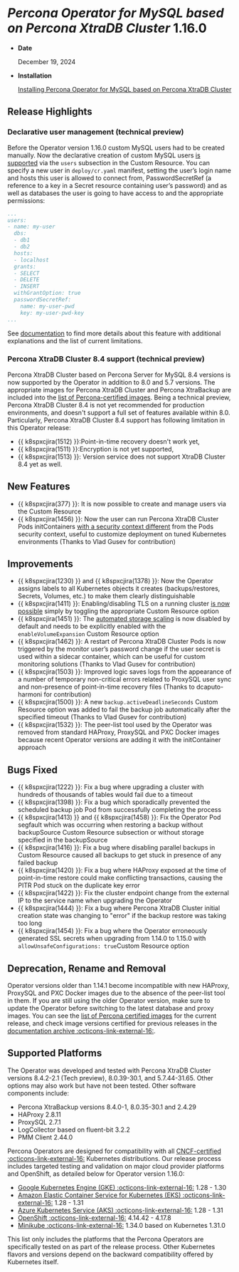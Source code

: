# *Percona Operator for MySQL based on Percona XtraDB Cluster* 1.16.0

* **Date**

   December 19, 2024

* **Installation**

   [Installing Percona Operator for MySQL based on Percona XtraDB Cluster](../System-Requirements.md#installation-guidelines)

## Release Highlights

### Declarative user management (technical preview)

Before the Operator version 1.16.0 custom MySQL users had to be created manually. Now the declarative creation of custom MySQL users [is supported](../users.md#unprivileged-users) via the `users` subsection in the Custom Resource. You can specify a new user in `deploy/cr.yaml` manifest, setting the user’s login name and hosts this user is allowed to connect from, PasswordSecretRef (a reference to a key in a Secret resource containing user’s password) and as well as databases the user is going to have access to and the appropriate permissions:

```yaml
...
users:
- name: my-user
  dbs:
  - db1
  - db2
  hosts:
  - localhost
  grants:
  - SELECT
  - DELETE
  - INSERT
  withGrantOption: true
  passwordSecretRef:
    name: my-user-pwd
    key: my-user-pwd-key
...
```

See [documentation](../users.md#unprivileged-users) to find more details about this feature with additional explanations and the list of current limitations.

### Percona XtraDB Cluster 8.4 support (technical preview)

Percona XtraDB Cluster based on Percona Server for MySQL 8.4 versions is now supported by the Operator in addition to 8.0 and 5.7 versions. The appropriate images for Percona XtraDB Cluster and Percona XtraBackup are included into the [list of Percona-certified images](../images.md).
Being a technical preview, Percona XtraDB Cluster 8.4 is not yet recommended for production environments, and doesn't support a full set of features available within 8.0. Particularly, Percona XtraDB Cluster 8.4 support has following limitation in this Operator release:

* {{ k8spxcjira(1512) }}:Point-in-time recovery doesn't work yet,
* {{ k8spxcjira(1511) }}:Encryption is not yet supported,
* {{ k8spxcjira(1513) }}: Version service does not support XtraDB Cluster 8.4 yet as well.

## New Features 

* {{ k8spxcjira(377) }}: It is now possible to create and manage users via the Custom Resource
* {{ k8spxcjira(1456) }}: Now the user can run Percona XtraDB Cluster Pods initContainers [with a security context different](../operator.md#initcontainercontainersecuritycontext) from the Pods security context, useful to customize deployment on tuned Kubernetes environments (Thanks to Vlad Gusev for contribution)

## Improvements

* {{ k8spxcjira(1230) }} and {{ k8spxcjira(1378) }}: Now the Operator assigns labels to all Kubernetes objects it creates (backups/restores, Secrets, Volumes, etc.) to make them clearly distinguishable
* {{ k8spxcjira(1411) }}: Enabling/disabling TLS on a running cluster [is now possible](../TLS.md#enabling-or-disabling-tls-on-a-running-cluster) simply by toggling the appropriate Custom Resource option
* {{ k8spxcjira(1451) }}: The [automated storage scaling](../scaling.md#automated-scaling-with-volume-expansion-capability) is now disabled by default and needs to be explicitly enabled with the `enableVolumeExpansion` Custom Resource option
* {{ k8spxcjira(1462) }}: A restart of Percona XtraDB Cluster Pods is now triggered by the monitor user’s password change if the user secret is used within a sidecar container, which can be useful for custom monitoring solutions (Thanks to Vlad Gusev for contribution)
* {{ k8spxcjira(1503) }}: Improved logic saves logs from the appearance of a number of temporary non-critical errors related to ProxySQL user sync and non-presence of point-in-time recovery files (Thanks to dcaputo-harmoni for contribution)
* {{ k8spxcjira(1500) }}: A new `backup.activeDeadlineSeconds` Custom Resource option was added to fail the backup job automatically after the specified timeout (Thanks to Vlad Gusev for contribution)
* {{ k8spxcjira(1532) }}: The peer-list tool used by the Operator was removed from standard HAProxy, ProxySQL and PXC Docker images because recent Operator versions are adding it with the initContainer approach

## Bugs Fixed

* {{ k8spxcjira(1222) }}: Fix a bug where upgrading a cluster with hundreds of thousands of tables would fail due to a timeout
* {{ k8spxcjira(1398) }}: Fix a bug which sporadically prevented the scheduled backup job Pod from successfully completing the process
* {{ k8spxcjira(1413) }} and {{ k8spxcjira(1458) }}: Fix the Operator Pod segfault which was occurring when restoring a backup without backupSource Custom Resource subsection or without storage specified in the backupSource
* {{ k8spxcjira(1416) }}: Fix a bug where disabling parallel backups in Custom Resource caused all backups to get stuck in presence of any failed backup
* {{ k8spxcjira(1420) }}: Fix a bug where HAProxy exposed at the time of point-in-time restore could make conflicting transactions, causing the PITR Pod stuck on the duplicate key error
* {{ k8spxcjira(1422) }}: Fix the cluster endpoint change from the external IP to the service name when upgrading the Operator
* {{ k8spxcjira(1444) }}: Fix a bug where Percona XtraDB Cluster initial creation state was changing to "error" if the backup restore was taking too long
* {{ k8spxcjira(1454) }}: Fix a bug where the Operator erroneously generated SSL secrets when upgrading from 1.14.0 to 1.15.0 with `allowUnsafeConfigurations: true`Custom Resource option

## Deprecation, Rename and Removal

Operator versions older than 1.14.1 become incompatible with new HAProxy, ProxySQL and PXC Docker images due to the absence of the peer-list tool in them. If you are still using the older Operator version, make sure to update the Operator before switching to the latest database and proxy images. You can see the [list of Percona certified images](../images.md) for the current release, and check image versions certified for previous releases in the [documentation archive :octicons-link-external-16:](https://docs.percona.com/legacy-documentation/).


## Supported Platforms

The Operator was developed and tested with Percona XtraDB Cluster versions 8.4.2-2.1 (Tech preview), 8.0.39-30.1, and 5.7.44-31.65. Other options may also work but have not been tested. Other software components include:

* Percona XtraBackup versions 8.4.0-1, 8.0.35-30.1 and 2.4.29
* HAProxy 2.8.11
* ProxySQL 2.7.1
* LogCollector based on fluent-bit 3.2.2
* PMM Client 2.44.0

Percona Operators are designed for compatibility with all [CNCF-certified :octicons-link-external-16:](https://www.cncf.io/training/certification/software-conformance/) Kubernetes distributions. Our release process includes targeted testing and validation on major cloud provider platforms and OpenShift, as detailed below for Operator version 1.16.0:

* [Google Kubernetes Engine (GKE) :octicons-link-external-16:](https://cloud.google.com/kubernetes-engine) 1.28 - 1.30
* [Amazon Elastic Container Service for Kubernetes (EKS) :octicons-link-external-16:](https://aws.amazon.com) 1.28 - 1.31
* [Azure Kubernetes Service (AKS) :octicons-link-external-16:](https://azure.microsoft.com/en-us/services/kubernetes-service/) 1.28 - 1.31
* [OpenShift :octicons-link-external-16:](https://www.redhat.com/en/technologies/cloud-computing/openshift) 4.14.42 - 4.17.8
* [Minikube :octicons-link-external-16:](https://minikube.sigs.k8s.io/docs/) 1.34.0 based on Kubernetes 1.31.0

This list only includes the platforms that the Percona Operators are specifically tested on as part of the release process. Other Kubernetes flavors and versions depend on the backward compatibility offered by Kubernetes itself.
